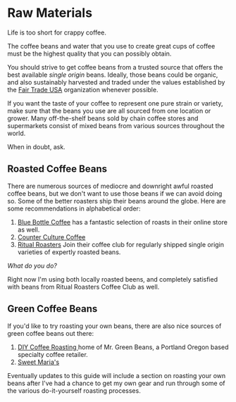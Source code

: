 # Raw Materials

Life is too short for crappy coffee.

The coffee beans and water that you use to create great cups of coffee
must be the highest quality that you can possibly obtain.

You should strive to get coffee beans from a trusted source that offers the
best available *single origin* beans. Ideally, those beans could be organic,
and also sustainably harvested and traded under the values established by
the [Fair Trade USA](http://fairtradeusa.org/about-fair-trade-usa/mission)
organization whenever possible.

If you want the taste of your coffee to represent one pure strain or variety,
make sure that the beans you use are all sourced from one location or
grower. Many off-the-shelf beans sold by chain coffee stores and supermarkets
consist of mixed beans from various sources throughout the world.

When in doubt, ask.

## Roasted Coffee Beans

There are numerous sources of mediocre and downright awful roasted coffee
beans, but we don't want to use those beans if we can avoid doing so.
Some of the better roasters ship their beans around the globe.
Here are some recommendations in alphabetical order:

1. [Blue Bottle Coffee](http://www.bluebottlecoffee.com/) has a fantastic
selection of roasts in their online store as well.
2. [Counter Culture Coffee](https://counterculturecoffee.com/store/subscriptions)
3. [Ritual Roasters](http://www.ritualroasters.com/) Join their coffee club
   for regularly shipped single origin varieties of expertly roasted beans.

*What do you do?*

Right now I'm using both locally roasted beens, and completely satisfied with
beans from Ritual Roasters Coffee Club as well.

## Green Coffee Beans

If you'd like to try roasting your own beans, there are also nice sources of
green coffee beans out there:

1. [DIY Coffee Roasting ](https://diycoffeeroasting.com/green-coffee-beans/)
   home of Mr. Green Beans, a Portland Oregon based specialty coffee retailer.
2. [Sweet Maria's](http://www.sweetmarias.com/)

Eventually updates to this guide will include a section on roasting your own
beans after I've had a chance to get my own gear and run through some of the
various do-it-yourself roasting processes.
